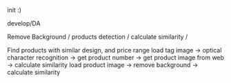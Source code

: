 init :)

develop/DA

Remove Background / products detection / calculate similarity /

Find products with similar design, and price range
load tag image -> optical character recognition -> get product number -> get product image from web -> calculate similarity
load product image -> remove background -> calculate similarity
